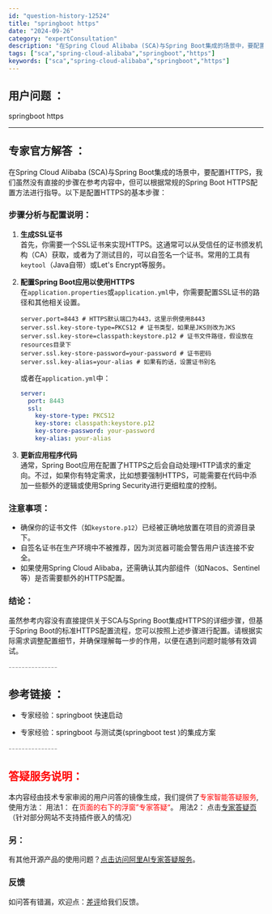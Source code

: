 ```yaml
---
id: "question-history-12524"
title: "springboot https"
date: "2024-09-26"
category: "expertConsultation"
description: "在Spring Cloud Alibaba (SCA)与Spring Boot集成的场景中，要配置HTTPS，我们虽然没有直接的步骤在参考内容中，但可以根据常规的Spring Boot HTTPS配置方法进行指导。以下是配置HTTPS的基本步骤：### 步骤分析与配置说明：1. **生成SSL证书*"
tags: ["sca","spring-cloud-alibaba","springboot","https"]
keywords: ["sca","spring-cloud-alibaba","springboot","https"]
---
```


## 用户问题 ： 
 springboot https  

---------------
## 专家官方解答 ：

在Spring Cloud Alibaba (SCA)与Spring Boot集成的场景中，要配置HTTPS，我们虽然没有直接的步骤在参考内容中，但可以根据常规的Spring Boot HTTPS配置方法进行指导。以下是配置HTTPS的基本步骤：

### 步骤分析与配置说明：

1. **生成SSL证书**  
   首先，你需要一个SSL证书来实现HTTPS。这通常可以从受信任的证书颁发机构（CA）获取，或者为了测试目的，可以自签名一个证书。常用的工具有`keytool`（Java自带）或Let's Encrypt等服务。

2. **配置Spring Boot应用以使用HTTPS**  
   在`application.properties`或`application.yml`中，你需要配置SSL证书的路径和其他相关设置。

   ```properties
   server.port=8443 # HTTPS默认端口为443，这里示例使用8443
   server.ssl.key-store-type=PKCS12 # 证书类型，如果是JKS则改为JKS
   server.ssl.key-store=classpath:keystore.p12 # 证书文件路径，假设放在resources目录下
   server.ssl.key-store-password=your-password # 证书密码
   server.ssl.key-alias=your-alias # 如果有的话，设置证书别名
   ```

   或者在`application.yml`中：

   ```yaml
   server:
     port: 8443
     ssl:
       key-store-type: PKCS12
       key-store: classpath:keystore.p12
       key-store-password: your-password
       key-alias: your-alias
   ```

3. **更新应用程序代码**  
   通常，Spring Boot应用在配置了HTTPS之后会自动处理HTTP请求的重定向。不过，如果你有特定需求，比如想要强制HTTPS，可能需要在代码中添加一些额外的逻辑或使用Spring Security进行更细粒度的控制。

### 注意事项：

- 确保你的证书文件（如`keystore.p12`）已经被正确地放置在项目的资源目录下。
- 自签名证书在生产环境中不被推荐，因为浏览器可能会警告用户该连接不安全。
- 如果使用Spring Cloud Alibaba，还需确认其内部组件（如Nacos、Sentinel等）是否需要额外的HTTPS配置。

### 结论：

虽然参考内容没有直接提供关于SCA与Spring Boot集成HTTPS的详细步骤，但基于Spring Boot的标准HTTPS配置流程，您可以按照上述步骤进行配置。请根据实际需求调整配置细节，并确保理解每一步的作用，以便在遇到问题时能够有效调试。


<font color="#949494">---------------</font> 


## 参考链接 ：

* 专家经验：springboot 快速启动 
 
 * 专家经验：springboot 与测试类(springboot test )的集成方案 


 <font color="#949494">---------------</font> 
 


## <font color="#FF0000">答疑服务说明：</font> 

本内容经由技术专家审阅的用户问答的镜像生成，我们提供了<font color="#FF0000">专家智能答疑服务</font>,使用方法：
用法1： 在<font color="#FF0000">页面的右下的浮窗”专家答疑“</font>。
用法2： 点击[专家答疑页](https://answer.opensource.alibaba.com/docs/intro)（针对部分网站不支持插件嵌入的情况）
### 另：


有其他开源产品的使用问题？[点击访问阿里AI专家答疑服务](https://answer.opensource.alibaba.com/docs/intro)。
### 反馈
如问答有错漏，欢迎点：[差评](https://ai.nacos.io/user/feedbackByEnhancerGradePOJOID?enhancerGradePOJOId=12617)给我们反馈。

